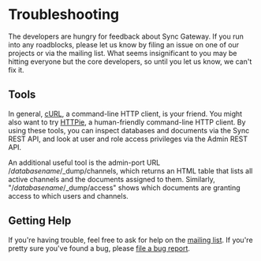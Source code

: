 # Troubleshooting

The developers are hungry for feedback about Sync Gateway. If you run into any roadblocks, please let us know by filing an issue on one of our projects or via the mailing list. What seems insignificant to you may be hitting everyone but the core developers, so until you let us know, we can't fix it. 

## Tools
In general, [cURL](http://curl.haxx.se), a command-line HTTP client, is your friend. You might also want to try [HTTPie](https://github.com/jkbr/httpie), a human-friendly command-line HTTP client. By using these tools, you can inspect databases and documents via the Sync REST API, and look at user and role access privileges via the Admin REST API.

An additional useful tool is the admin-port URL /*databasename*/\_dump/channels, which returns an HTML table that lists all active channels and the documents assigned to them. Similarly, "/_databasename_/\_dump/access" shows which documents are granting access to which users and channels.

## Getting Help
If you're having trouble, feel free to ask for help on the [mailing list](https://groups.google.com/forum/?fromgroups#!forum/mobile-couchbase). If you're pretty sure you've found a bug, please [file a bug report](https://github.com/couchbase/sync_gateway/issues?state=open).






